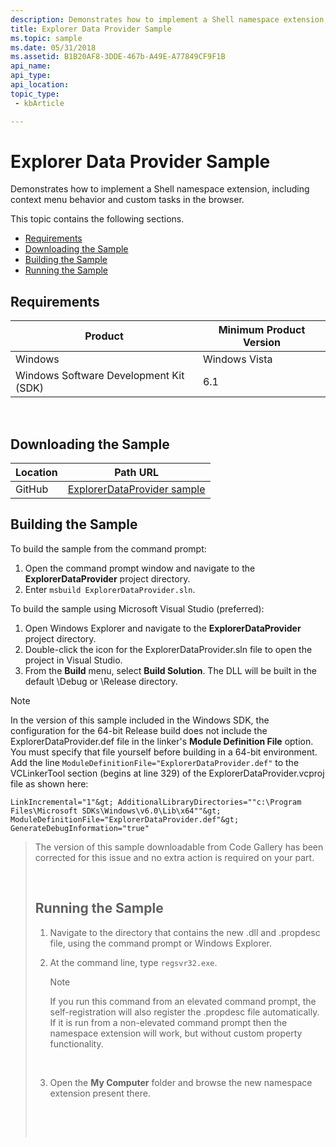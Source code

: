 ```yaml
---
description: Demonstrates how to implement a Shell namespace extension, including context menu behavior and custom tasks in the browser.
title: Explorer Data Provider Sample
ms.topic: sample
ms.date: 05/31/2018
ms.assetid: B1B20AF8-3DDE-467b-A49E-A77849CF9F1B
api_name: 
api_type: 
api_location: 
topic_type: 
 - kbArticle

---
```


# Explorer Data Provider Sample

Demonstrates how to implement a Shell namespace extension, including context menu behavior and custom tasks in the browser.

This topic contains the following sections.

-   [Requirements](#requirements)
-   [Downloading the Sample](#downloading-the-sample)
-   [Building the Sample](#building-the-sample)
-   [Running the Sample](#running-the-sample)

## Requirements



| Product                                | Minimum Product Version |
|----------------------------------------|-------------------------|
| Windows                                | Windows Vista           |
| Windows Software Development Kit (SDK) | 6.1                     |



 

## Downloading the Sample

| Location      | Path URL                                                                                             |
|---------------|------------------------------------------------------------------------------------------------------|
| GitHub  | [ExplorerDataProvider sample](https://github.com/microsoft/Windows-classic-samples/tree/master/Samples/Win7Samples/winui/shell/shellextensibility/explorerdataprovider) |

## Building the Sample

To build the sample from the command prompt:

1.  Open the command prompt window and navigate to the **ExplorerDataProvider** project directory.
2.  Enter `msbuild ExplorerDataProvider.sln`.

To build the sample using Microsoft Visual Studio (preferred):

1.  Open Windows Explorer and navigate to the **ExplorerDataProvider** project directory.
2.  Double-click the icon for the ExplorerDataProvider.sln file to open the project in Visual Studio.
3.  From the **Build** menu, select **Build Solution**. The DLL will be built in the default \\Debug or \\Release directory.

> [!Note]  
> In the version of this sample included in the Windows SDK, the configuration for the 64-bit Release build does not include the ExplorerDataProvider.def file in the linker's **Module Definition File** option. You must specify that file yourself before building in a 64-bit environment. Add the line `ModuleDefinitionFile="ExplorerDataProvider.def"` to the VCLinkerTool section (begins at line 329) of the ExplorerDataProvider.vcproj file as shown here:
>
> 
>
> 
```
LinkIncremental="1"&gt; AdditionalLibraryDirectories=""c:\Program Files\Microsoft SDKs\Windows\v6.0\Lib\x64""&gt; ModuleDefinitionFile="ExplorerDataProvider.def"&gt; GenerateDebugInformation="true"
```
>
> 
>
> The version of this sample downloadable from Code Gallery has been corrected for this issue and no extra action is required on your part.
>
>  
>
> ## Running the Sample
>
> 1.  Navigate to the directory that contains the new .dll and .propdesc file, using the command prompt or Windows Explorer.
> 2.  At the command line, type `regsvr32.exe`.
>     > [!Note]  
>     > If you run this command from an elevated command prompt, the self-registration will also register the .propdesc file automatically. If it is run from a non-elevated command prompt then the namespace extension will work, but without custom property functionality.
>
>      
>
> 3.  Open the **My Computer** folder and browse the new namespace extension present there.
>
>  
>
>  
>



